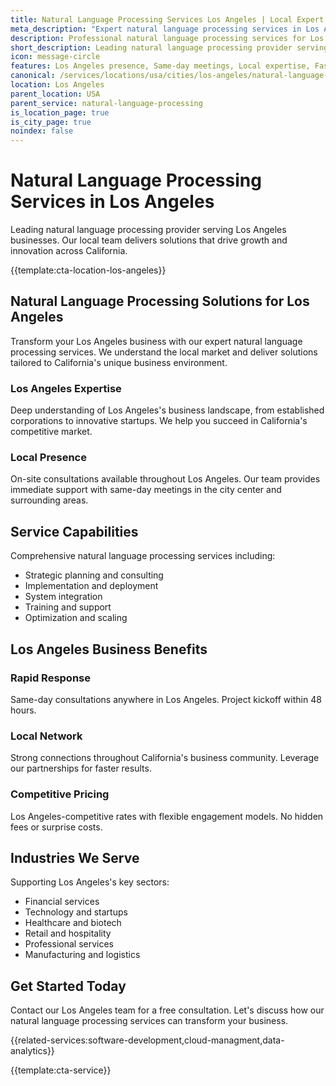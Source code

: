 ```yaml
---
title: Natural Language Processing Services Los Angeles | Local Expert Solutions
meta_description: "Expert natural language processing services in Los Angeles. Local team, same-day consultations, proven results. Transform your business today."
description: Professional natural language processing services for Los Angeles businesses
short_description: Leading natural language processing provider serving Los Angeles and California.
icon: message-circle
features: Los Angeles presence, Same-day meetings, Local expertise, Fast deployment, Competitive rates, Proven track record
canonical: /services/locations/usa/cities/los-angeles/natural-language-processing-los-angeles.html
location: Los Angeles
parent_location: USA
parent_service: natural-language-processing
is_location_page: true
is_city_page: true
noindex: false
---
```


# Natural Language Processing Services in Los Angeles

Leading natural language processing provider serving Los Angeles businesses. Our local team delivers solutions that drive growth and innovation across California.

{{template:cta-location-los-angeles}}

## Natural Language Processing Solutions for Los Angeles

Transform your Los Angeles business with our expert natural language processing services. We understand the local market and deliver solutions tailored to California's unique business environment.

### Los Angeles Expertise

Deep understanding of Los Angeles's business landscape, from established corporations to innovative startups. We help you succeed in California's competitive market.

### Local Presence

On-site consultations available throughout Los Angeles. Our team provides immediate support with same-day meetings in the city center and surrounding areas.

## Service Capabilities

Comprehensive natural language processing services including:
- Strategic planning and consulting
- Implementation and deployment
- System integration
- Training and support
- Optimization and scaling

## Los Angeles Business Benefits

### Rapid Response
Same-day consultations anywhere in Los Angeles. Project kickoff within 48 hours.

### Local Network
Strong connections throughout California's business community. Leverage our partnerships for faster results.

### Competitive Pricing
Los Angeles-competitive rates with flexible engagement models. No hidden fees or surprise costs.

## Industries We Serve

Supporting Los Angeles's key sectors:
- Financial services
- Technology and startups
- Healthcare and biotech
- Retail and hospitality
- Professional services
- Manufacturing and logistics

## Get Started Today

Contact our Los Angeles team for a free consultation. Let's discuss how our natural language processing services can transform your business.

{{related-services:software-development,cloud-managment,data-analytics}}

{{template:cta-service}}
